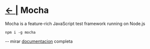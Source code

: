 # [← |](https://github.com/VGamezz19/skylab-boot-notes/blob/master/semana07/)   Mocha

Mocha is a feature-rich JavaScript test framework running on Node.js

`npm i -g mocha`

-- mirar [documentacion](https://mochajs.org/) completa